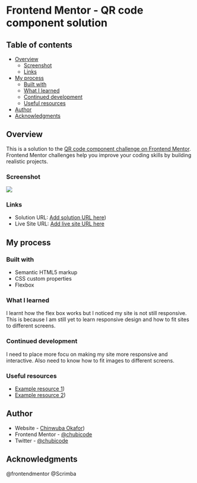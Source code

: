# Frontend Mentor - QR code component solution


## Table of contents

- [Overview](#overview)
  - [Screenshot](#screenshot)
  - [Links](#links)
- [My process](#my-process)
  - [Built with](#built-with)
  - [What I learned](#what-i-learned)
  - [Continued development](#continued-development)
  - [Useful resources](#useful-resources)
- [Author](#author)
- [Acknowledgments](#acknowledgments)



## Overview

This is a solution to the [QR code component challenge on Frontend Mentor](https://www.frontendmentor.io/challenges/qr-code-component-iux_sIO_H). Frontend Mentor challenges help you improve your coding skills by building realistic projects. 


### Screenshot

![](./![code](https://user-images.githubusercontent.com/119746989/210059304-14932bf0-4d63-4e61-b69d-b5aa62921ea8.png)
)


### Links

- Solution URL: [Add solution URL here](https://github.com/chubicode))
- Live Site URL: [Add live site URL here](https://matrixqrcode.netlify.app)

## My process

### Built with

- Semantic HTML5 markup
- CSS custom properties
- Flexbox




### What I learned

I learnt how the flex box works but I noticed my site is not still responsive. This is because I am still yet to learn responsive design and how to fit sites to different screens.


### Continued development

I need to place more focu on making my site more responsive and interactive. Also need to know how to fit images to different screens. 



### Useful resources

- [Example resource 1](https://www.w3schools.com/)) 
- [Example resource 2](https://stackoverflow.com/)) 



## Author

- Website - [Chinwuba Okafor](https://matrixqrcode.netlify.app))
- Frontend Mentor - [@chubicode](https://www.frontendmentor.io/profile/@chubicode)
- Twitter - [@chubicode](https://www.twitter.com/@chubicode)



## Acknowledgments

@frontendmentor
@Scrimba


